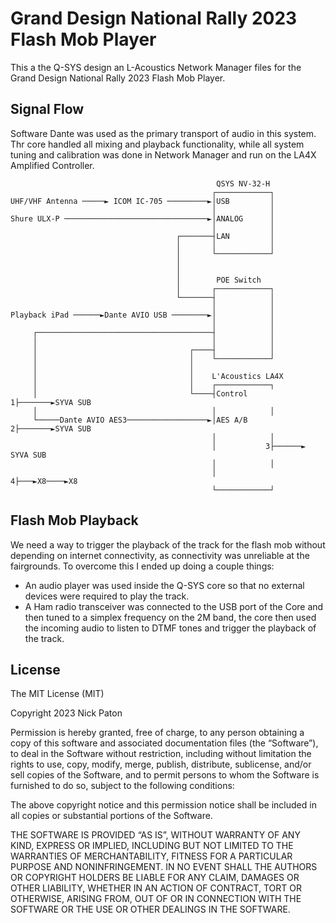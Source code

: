 # Grand Design National Rally 2023 Flash Mob Player

This a the Q-SYS design an L-Acoustics Network Manager files for the Grand Design National Rally 2023 Flash Mob Player.

## Signal Flow
Software Dante was used as the primary transport of audio in this system. Thr core handled all mixing and playback functionality, while all system tuning and calibration was done in Network Manager and run on the LA4X Amplified Controller.

```
                                              QSYS NV-32-H
                                             ┌────────────┐
UHF/VHF Antenna ─────► ICOM IC-705 ─────────►│USB         │
                                             │            │
Shure ULX-P ────────────────────────────────►│ANALOG      │
                                             │            │
                                     ┌───────┤LAN         │
                                     │       │            │
                                     │       └────────────┘
                                     │
                                     │
                                     │        POE Switch
                                     │       ┌────────────┐
                                     └───────┤            │
                                             │            │
Playback iPad ──────►Dante AVIO USB ────────►│            │
                                             │            │
     ┌───────────────────────────────────────┤            │
     │                                       │            │
     │                                  ┌────┤            │
     │                                  │    └────────────┘
     │                                  │
     │                                  │    L'Acoustics LA4X
     │                                  │    ┌────────────┐
     │                                  └────┤Control    1├───────►SYVA SUB
     │                                       │            │
     └─────Dante AVIO AES3──────────────────►│AES A/B    2├───────►SYVA SUB
                                             │            │
                                             │           3├──────► SYVA SUB
                                             │            │
                                             │           4├───►X8────►X8
                                             └────────────┘
```

## Flash Mob Playback
We need a way to trigger the playback of the track for the flash mob without depending on internet connectivity, as connectivity was unreliable at the fairgrounds. To overcome this I ended up doing a couple things:

- An audio player was used inside the Q-SYS core so that no external devices were required to play the track.
- A Ham radio transceiver was connected to the USB port of the Core and then tuned to a simplex frequency on the 2M band, the core then used the incoming audio to listen to DTMF tones and trigger the playback of the track.


## License
The MIT License (MIT)

Copyright 2023 Nick Paton

Permission is hereby granted, free of charge, to any person obtaining a copy of this software and associated documentation files (the “Software”), to deal in the Software without restriction, including without limitation the rights to use, copy, modify, merge, publish, distribute, sublicense, and/or sell copies of the Software, and to permit persons to whom the Software is furnished to do so, subject to the following conditions:

The above copyright notice and this permission notice shall be included in all copies or substantial portions of the Software.

THE SOFTWARE IS PROVIDED “AS IS”, WITHOUT WARRANTY OF ANY KIND, EXPRESS OR IMPLIED, INCLUDING BUT NOT LIMITED TO THE WARRANTIES OF MERCHANTABILITY, FITNESS FOR A PARTICULAR PURPOSE AND NONINFRINGEMENT. IN NO EVENT SHALL THE AUTHORS OR COPYRIGHT HOLDERS BE LIABLE FOR ANY CLAIM, DAMAGES OR OTHER LIABILITY, WHETHER IN AN ACTION OF CONTRACT, TORT OR OTHERWISE, ARISING FROM, OUT OF OR IN CONNECTION WITH THE SOFTWARE OR THE USE OR OTHER DEALINGS IN THE SOFTWARE.
